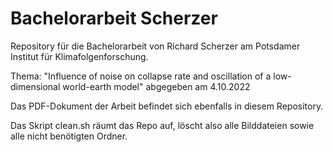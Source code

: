 # Bachelorarbeit Scherzer

Repository für die Bachelorarbeit von Richard Scherzer am Potsdamer Institut für Klimafolgenforschung.

Thema: "Influence of noise on collapse rate and oscillation of a low-dimensional world-earth model"
abgegeben am 4.10.2022

Das PDF-Dokument der Arbeit befindet sich ebenfalls in diesem Repository.

Das Skript clean.sh räumt das Repo auf, löscht also alle Bilddateien sowie alle nicht benötigten Ordner.
